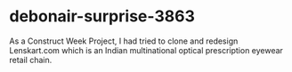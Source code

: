 # debonair-surprise-3863
As a Construct Week Project, I had tried to clone and redesign Lenskart.com which is an Indian multinational optical prescription eyewear retail chain.
